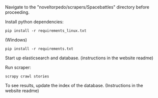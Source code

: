 Navigate to the "noveltorpedo/scrapers/Spacebattles" directory
before proceeding.

Install python dependencies:
```
pip install -r requirements_linux.txt
```
(Windows)
```
pip install -r requirements.txt
```

Start up elasticsearch and database. (instructions in the website readme)

Run scraper:
```
scrapy crawl stories
```


To see results, update the index of the database. (Instructions in the website readme)
